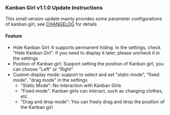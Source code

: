 ### Kanban Girl v1.1.0 Update Instructions

This small version update mainly provides some parameter configurations of kanban girl, see [CHANGELOG](https://github.com/terwer/siyuan-plugin-kanban-girl/blob/main/CHANGELOG.md) for details

#### Feature

- Hide Kanban Girl: It supports permanent hiding. In the settings, check "Hide Kanban Girl". If you need to display it later, please uncheck it in the settings
- Position of Kanban girl: Support setting the position of Kanban girl, you can choose "Left" or "Right"
- Custom display mode: support to select and set "static mode", "fixed mode", "drag mode" in the settings
    - "Static Mode": No interaction with Kanban Girls
    - "Fixed mode": Kanban girls can interact, such as changing clothes, etc.
    - "Drag and drop mode": You can freely drag and drop the position of the Kanban girl